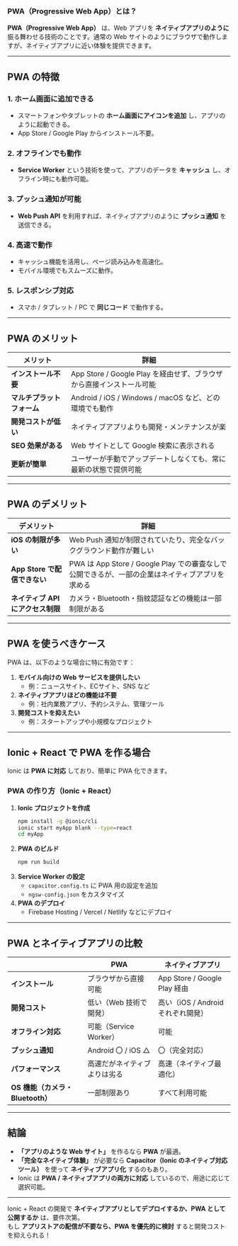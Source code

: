 ### **PWA（Progressive Web App）とは？**
**PWA（Progressive Web App）** は、Web アプリを **ネイティブアプリのように** 振る舞わせる技術のことです。通常の Web サイトのようにブラウザで動作しますが、ネイティブアプリに近い体験を提供できます。

---

## **PWA の特徴**
### 1. **ホーム画面に追加できる**
   - スマートフォンやタブレットの **ホーム画面にアイコンを追加** し、アプリのように起動できる。
   - App Store / Google Play からインストール不要。

### 2. **オフラインでも動作**
   - **Service Worker** という技術を使って、アプリのデータを **キャッシュ** し、オフライン時にも動作可能。

### 3. **プッシュ通知が可能**
   - **Web Push API** を利用すれば、ネイティブアプリのように **プッシュ通知** を送信できる。

### 4. **高速で動作**
   - キャッシュ機能を活用し、ページ読み込みを高速化。
   - モバイル環境でもスムーズに動作。

### 5. **レスポンシブ対応**
   - スマホ / タブレット / PC で **同じコード** で動作する。

---

## **PWA のメリット**
| メリット | 詳細 |
|---|---|
| **インストール不要** | App Store / Google Play を経由せず、ブラウザから直接インストール可能 |
| **マルチプラットフォーム** | Android / iOS / Windows / macOS など、どの環境でも動作 |
| **開発コストが低い** | ネイティブアプリよりも開発・メンテナンスが楽 |
| **SEO 効果がある** | Web サイトとして Google 検索に表示される |
| **更新が簡単** | ユーザーが手動でアップデートしなくても、常に最新の状態で提供可能 |

---

## **PWA のデメリット**
| デメリット | 詳細 |
|---|---|
| **iOS の制限が多い** | Web Push 通知が制限されていたり、完全なバックグラウンド動作が難しい |
| **App Store で配信できない** | PWA は App Store / Google Play での審査なしで公開できるが、一部の企業はネイティブアプリを求める |
| **ネイティブ API にアクセス制限** | カメラ・Bluetooth・指紋認証などの機能は一部制限がある |

---

## **PWA を使うべきケース**
PWA は、以下のような場合に特に有効です：
1. **モバイル向けの Web サービスを提供したい**
   - 例：ニュースサイト、ECサイト、SNS など
2. **ネイティブアプリほどの機能は不要**
   - 例：社内業務アプリ、予約システム、管理ツール
3. **開発コストを抑えたい**
   - 例：スタートアップや小規模なプロジェクト

---

## **Ionic + React で PWA を作る場合**
Ionic は **PWA に対応** しており、簡単に PWA 化できます。

### **PWA の作り方（Ionic + React）**
1. **Ionic プロジェクトを作成**
   ```sh
   npm install -g @ionic/cli
   ionic start myApp blank --type=react
   cd myApp
   ```
2. **PWA のビルド**
   ```sh
   npm run build
   ```
3. **Service Worker の設定**
   - `capacitor.config.ts` に PWA 用の設定を追加
   - `ngsw-config.json` をカスタマイズ
4. **PWA のデプロイ**
   - Firebase Hosting / Vercel / Netlify などにデプロイ

---

## **PWA とネイティブアプリの比較**
| | **PWA** | **ネイティブアプリ** |
|---|---|---|
| **インストール** | ブラウザから直接可能 | App Store / Google Play 経由 |
| **開発コスト** | 低い（Web 技術で開発） | 高い（iOS / Android それぞれ開発） |
| **オフライン対応** | 可能（Service Worker） | 可能 |
| **プッシュ通知** | Android 〇 / iOS △ | 〇（完全対応） |
| **パフォーマンス** | 高速だがネイティブよりは劣る | 高速（ネイティブ最適化） |
| **OS 機能（カメラ・Bluetooth）** | 一部制限あり | すべて利用可能 |

---

## **結論**
- **「アプリのような Web サイト」** を作るなら **PWA** が最適。
- **「完全なネイティブ体験」** が必要なら **Capacitor（Ionic のネイティブ対応ツール）** を使って **ネイティブアプリ化** するのもあり。
- Ionic は **PWA / ネイティブアプリの両方に対応** しているので、用途に応じて選択可能。

---

Ionic + React の開発で **ネイティブアプリとしてデプロイするか、PWA として公開するか** は、要件次第。  
もし **アプリストアの配信が不要なら、PWA を優先的に検討** すると開発コストを抑えられる！